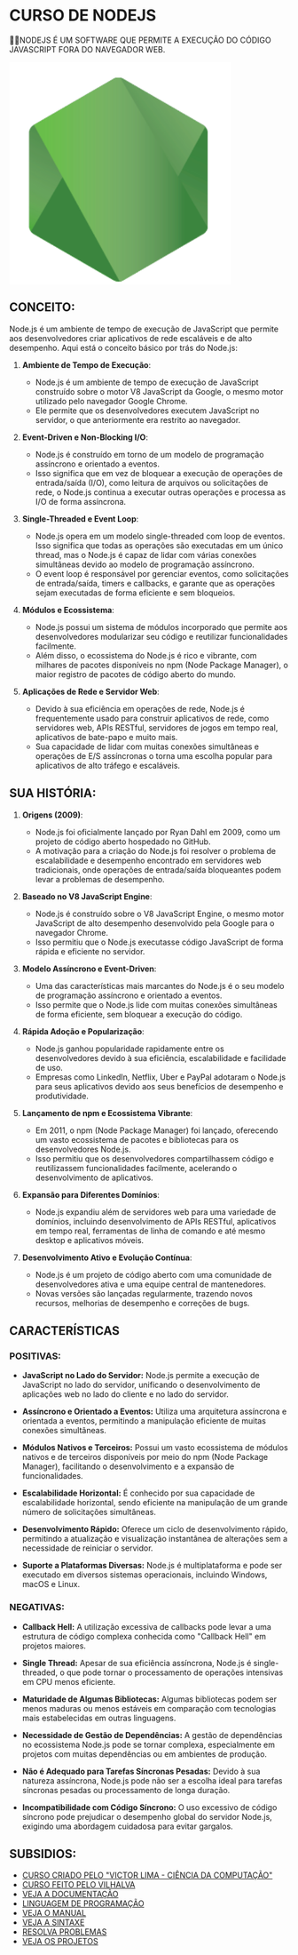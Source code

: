 # CURSO DE NODEJS
👨‍⚖️NODEJS É UM SOFTWARE QUE PERMITE A EXECUÇÃO DO CÓDIGO JAVASCRIPT FORA DO NAVEGADOR WEB.

<img src="FOTO.png" align="center" width="400"> <br>

## CONCEITO:
Node.js é um ambiente de tempo de execução de JavaScript que permite aos desenvolvedores criar aplicativos de rede escaláveis e de alto desempenho. Aqui está o conceito básico por trás do Node.js:

1. **Ambiente de Tempo de Execução**:
   - Node.js é um ambiente de tempo de execução de JavaScript construído sobre o motor V8 JavaScript da Google, o mesmo motor utilizado pelo navegador Google Chrome.
   - Ele permite que os desenvolvedores executem JavaScript no servidor, o que anteriormente era restrito ao navegador.

2. **Event-Driven e Non-Blocking I/O**:
   - Node.js é construído em torno de um modelo de programação assíncrono e orientado a eventos.
   - Isso significa que em vez de bloquear a execução de operações de entrada/saída (I/O), como leitura de arquivos ou solicitações de rede, o Node.js continua a executar outras operações e processa as I/O de forma assíncrona.

3. **Single-Threaded e Event Loop**:
   - Node.js opera em um modelo single-threaded com loop de eventos. Isso significa que todas as operações são executadas em um único thread, mas o Node.js é capaz de lidar com várias conexões simultâneas devido ao modelo de programação assíncrono.
   - O event loop é responsável por gerenciar eventos, como solicitações de entrada/saída, timers e callbacks, e garante que as operações sejam executadas de forma eficiente e sem bloqueios.

4. **Módulos e Ecossistema**:
   - Node.js possui um sistema de módulos incorporado que permite aos desenvolvedores modularizar seu código e reutilizar funcionalidades facilmente.
   - Além disso, o ecossistema do Node.js é rico e vibrante, com milhares de pacotes disponíveis no npm (Node Package Manager), o maior registro de pacotes de código aberto do mundo.

5. **Aplicações de Rede e Servidor Web**:
   - Devido à sua eficiência em operações de rede, Node.js é frequentemente usado para construir aplicativos de rede, como servidores web, APIs RESTful, servidores de jogos em tempo real, aplicativos de bate-papo e muito mais.
   - Sua capacidade de lidar com muitas conexões simultâneas e operações de E/S assíncronas o torna uma escolha popular para aplicativos de alto tráfego e escaláveis.

## SUA HISTÓRIA:
1. **Origens (2009)**:
   - Node.js foi oficialmente lançado por Ryan Dahl em 2009, como um projeto de código aberto hospedado no GitHub.
   - A motivação para a criação do Node.js foi resolver o problema de escalabilidade e desempenho encontrado em servidores web tradicionais, onde operações de entrada/saída bloqueantes podem levar a problemas de desempenho.

2. **Baseado no V8 JavaScript Engine**:
   - Node.js é construído sobre o V8 JavaScript Engine, o mesmo motor JavaScript de alto desempenho desenvolvido pela Google para o navegador Chrome.
   - Isso permitiu que o Node.js executasse código JavaScript de forma rápida e eficiente no servidor.

3. **Modelo Assíncrono e Event-Driven**:
   - Uma das características mais marcantes do Node.js é o seu modelo de programação assíncrono e orientado a eventos.
   - Isso permite que o Node.js lide com muitas conexões simultâneas de forma eficiente, sem bloquear a execução do código.

4. **Rápida Adoção e Popularização**:
   - Node.js ganhou popularidade rapidamente entre os desenvolvedores devido à sua eficiência, escalabilidade e facilidade de uso.
   - Empresas como LinkedIn, Netflix, Uber e PayPal adotaram o Node.js para seus aplicativos devido aos seus benefícios de desempenho e produtividade.

5. **Lançamento de npm e Ecossistema Vibrante**:
   - Em 2011, o npm (Node Package Manager) foi lançado, oferecendo um vasto ecossistema de pacotes e bibliotecas para os desenvolvedores Node.js.
   - Isso permitiu que os desenvolvedores compartilhassem código e reutilizassem funcionalidades facilmente, acelerando o desenvolvimento de aplicativos.

6. **Expansão para Diferentes Domínios**:
   - Node.js expandiu além de servidores web para uma variedade de domínios, incluindo desenvolvimento de APIs RESTful, aplicativos em tempo real, ferramentas de linha de comando e até mesmo desktop e aplicativos móveis.

7. **Desenvolvimento Ativo e Evolução Contínua**:
   - Node.js é um projeto de código aberto com uma comunidade de desenvolvedores ativa e uma equipe central de mantenedores.
   - Novas versões são lançadas regularmente, trazendo novos recursos, melhorias de desempenho e correções de bugs.

## CARACTERÍSTICAS
### POSITIVAS:
- **JavaScript no Lado do Servidor:** Node.js permite a execução de JavaScript no lado do servidor, unificando o desenvolvimento de aplicações web no lado do cliente e no lado do servidor.

- **Assíncrono e Orientado a Eventos:** Utiliza uma arquitetura assíncrona e orientada a eventos, permitindo a manipulação eficiente de muitas conexões simultâneas.

- **Módulos Nativos e Terceiros:** Possui um vasto ecossistema de módulos nativos e de terceiros disponíveis por meio do npm (Node Package Manager), facilitando o desenvolvimento e a expansão de funcionalidades.

- **Escalabilidade Horizontal:** É conhecido por sua capacidade de escalabilidade horizontal, sendo eficiente na manipulação de um grande número de solicitações simultâneas.

- **Desenvolvimento Rápido:** Oferece um ciclo de desenvolvimento rápido, permitindo a atualização e visualização instantânea de alterações sem a necessidade de reiniciar o servidor.

- **Suporte a Plataformas Diversas:** Node.js é multiplataforma e pode ser executado em diversos sistemas operacionais, incluindo Windows, macOS e Linux.

### NEGATIVAS:
- **Callback Hell:** A utilização excessiva de callbacks pode levar a uma estrutura de código complexa conhecida como "Callback Hell" em projetos maiores.

- **Single Thread:** Apesar de sua eficiência assíncrona, Node.js é single-threaded, o que pode tornar o processamento de operações intensivas em CPU menos eficiente.

- **Maturidade de Algumas Bibliotecas:** Algumas bibliotecas podem ser menos maduras ou menos estáveis em comparação com tecnologias mais estabelecidas em outras linguagens.

- **Necessidade de Gestão de Dependências:** A gestão de dependências no ecossistema Node.js pode se tornar complexa, especialmente em projetos com muitas dependências ou em ambientes de produção.

- **Não é Adequado para Tarefas Síncronas Pesadas:** Devido à sua natureza assíncrona, Node.js pode não ser a escolha ideal para tarefas síncronas pesadas ou processamento de longa duração.

- **Incompatibilidade com Código Síncrono:** O uso excessivo de código síncrono pode prejudicar o desempenho global do servidor Node.js, exigindo uma abordagem cuidadosa para evitar gargalos.

## SUBSIDIOS:
- [CURSO CRIADO PELO "VICTOR LIMA - CIÊNCIA DA COMPUTAÇÃO"](https://www.youtube.com/playlist?list=PLJ_KhUnlXUPtbtLwaxxUxHqvcNQndmI4B)
- [CURSO FEITO PELO VILHALVA](https://github.com/VILHALVA)
- [VEJA A DOCUMENTAÇÃO](https://nodejs.org/docs/latest/api/)
- [LINGUAGEM DE PROGRAMAÇÃO](https://github.com/VILHALVA/CURSO-DE-JAVASCRIPT)
- [VEJA O MANUAL](./MANUAL.md)
- [VEJA A SINTAXE](./SINTAXE.md)
- [RESOLVA PROBLEMAS](./ERRO.md)
- [VEJA OS PROJETOS](https://github.com/VILHALVA?tab=repositories&q=+topic:NODEJS)
